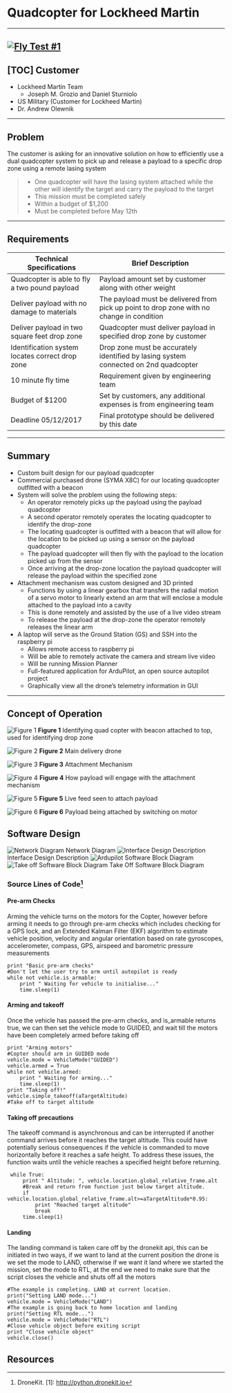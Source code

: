 Quadcopter for Lockheed Martin
===================
----------

[![Fly Test #1](http://i.imgur.com/DZ6Zg8d.jpg)](https://youtu.be/pdV8AvQczOo "Fly Test #1")
----------
[TOC]
Customer
-------------
- Lockheed Martin Team
	- Joseph M. Grozio and Daniel Sturniolo
- US Military (Customer for Lockheed Martin)
- Dr. Andrew Olewnik

----------

Problem
-------------

The customer is asking for an innovative solution on how to efficiently use a dual quadcopter system to pick up and release a payload to a specific drop zone using a remote lasing system
 > - One quadcopter will have the lasing system attached while the other will identify the target and carry the payload to the target
  > - This mission must be completed safely
  > - Within a budget of $1,200
  > - Must be completed before May 12th

----------
Requirements
-------------------
Technical Specifications     | Brief Description
-------- | ---
Quadcopter is able to fly a two pound payload | Payload amount set by customer along with other weight
Deliver payload with no damage to materials    | The payload must be delivered from pick up point to drop zone with no change in condition
Deliver payload in two square feet drop zone     | Quadcopter must deliver payload in specified drop zone by customer
Identification system locates correct drop zone | Drop zone must be accurately identified by lasing system connected on 2nd quadcopter
10 minute fly time | Requirement given by engineering team
Budget of $1200 | Set by customers, any additional expenses is from engineering team
Deadline 05/12/2017 | Final prototype should be delivered by this date


----------


Summary
-------------

- Custom built design for our payload quadcopter
- Commercial purchased drone (SYMA X8C) for our locating quadcopter outfitted with a beacon
- System will solve the problem using the following steps:
	- An operator remotely picks up the payload using the payload quadcopter
	- A second operator remotely operates the locating quadcopter to identify the drop-zone
	- The locating quadcopter is outfitted with a beacon that will allow for the location to be picked up using
a sensor on the payload quadcopter
	- The payload quadcopter will then fly with the payload to the location picked up from the sensor
	- Once arriving at the drop-zone location the payload quadcopter will release the payload within the
specified zone
- Attachment mechanism was custom designed and 3D printed
	- Functions by using a linear gearbox that transfers the radial motion of a servo motor to linearly extend
an arm that will enclose a module attached to the payload into a cavity
	- This is done remotely and assisted by the use of a live video stream
	- To release the payload at the drop-zone the operator remotely releases the linear arm
- A laptop will serve as the Ground Station (GS) and SSH into the raspberry pi
	- Allows remote access to raspberry pi
	- Will be able to remotely activate the camera and stream live video
	- Will be running Mission Planner
	- Full-featured application for ArduPilot, an open source autopilot project
	- Graphically view all the drone’s telemetry information in GUI

----------


Concept of Operation
--------------------

![Figure 1](http://i.imgur.com/WC13b8N.png?1 "Fig 1")
**Figure 1** Identifying quad copter with beacon attached to top, used for identifying drop zone

![Figure 2](http://i.imgur.com/AzgY8Aa.png?1 "Fig 2")
**Figure 2** Main delivery drone

![Figure 3](http://i.imgur.com/tdDv2jJ.png "Fig 3")
**Figure 3** Attachment Mechanism

![Figure 4](http://i.imgur.com/yw3Le9E.png "Fig 4")
**Figure 4** How payload will engage with the attachment mechanism

![Figure 5](http://i.imgur.com/f53D2HV.png "Fig 5")
**Figure 5** Live feed seen to attach payload

![Figure 6](http://i.imgur.com/nDAR6YQ.png "Fig 6")
**Figure 6** Payload being attached by switching on motor

Software Design
---------------
![Network Diagram](img/Network_Diagram.jpg)
Network Diagram
![Interface Design Description](img/quadcopter_SW_BD.jpg)
Interface Design Description
![Ardupilot Software Block Diagram](img/arduPilot_block_diagram.jpg)
![Take off Software Block Diagram](http://i.imgur.com/voCKQRu.png?1)
Take Off Software Block Diagram

### Source Lines of Code[^footnote]
#### Pre-arm Checks
Arming the vehicle turns on the motors for the Copter, however before arming it needs to go through pre-arm checks which includes checking for a GPS lock, and an Extended Kalman Filter (EKF) algorithm to estimate vehicle position, velocity and angular orientation based on rate gyroscopes, accelerometer, compass, GPS, airspeed and barometric pressure measurements

    print "Basic pre-arm checks"
    #Don't let the user try to arm until autopilot is ready
    while not vehicle.is_armable:
	    print " Waiting for vehicle to initialise..."
	    time.sleep(1)

#### Arming and takeoff
Once the vehicle has passed the pre-arm checks, and is_armable returns true, we can then set the vehicle mode to GUIDED, and wait till the motors have been completely armed before taking off

	print "Arming motors"
    #Copter should arm in GUIDED mode
    vehicle.mode = VehicleMode("GUIDED")
    vehicle.armed = True
    while not vehicle.armed:
	    print " Waiting for arming..."
	    time.sleep(1)
    print "Taking off!"
    vehicle.simple_takeoff(aTargetAltitude) 
    #Take off to target altitude

#### Taking off precautions 
The takeoff command is asynchronous and can be interrupted if another command arrives before it reaches the target altitude. This could have potentially serious consequences if the vehicle is commanded to move horizontally before it reaches a safe height. To address these issues, the function waits until the vehicle reaches a specified height before returning.

	 while True:
	     print " Altitude: ", vehicle.location.global_relative_frame.alt
		 #Break and return from function just below target altitude.
		 if vehicle.location.global_relative_frame.alt>=aTargetAltitude*0.95:
		     print "Reached target altitude"
		     break
	     time.sleep(1)

#### Landing 
The landing command is taken care off by the dronekit api, this can be initiated in two ways, if we want to land at the current position the drone is we set the mode to LAND, otherwise if we want it land where we started the mission, set the mode to RTL, at the end we need to make sure that the script closes the vehicle and shuts off all the motors

    #The example is completing. LAND at current location.
    print("Setting LAND mode...")
    vehicle.mode = VehicleMode("LAND")
    #The example is going back to home location and landing
    print("Setting RTL mode...")
    vehicle.mode = VehicleMode("RTL")
    #Close vehicle object before exiting script
    print "Close vehicle object"
    vehicle.close()
  
## Resources 
  [^footnote]: DroneKit.
  [1]: http://python.dronekit.io
